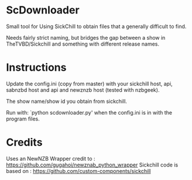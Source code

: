 # ScDownloader

Small tool for Using SickChill to obtain files that a generally difficult to find.

Needs fairly strict naming, but bridges the gap between a show in TheTVBD/Sickchill and something with different release names.

# Instructions

Update the config.ini (copy from master) with your sickchill host, api, sabnzbd host and api and newznzb host (tested with nzbgeek).

The show name/show id you obtain from sickchill.

Run with: `python scdownloader.py'  when the config.ini is in with the program files.


# Credits

Uses an NewNZB Wrapper credit to : https://github.com/gugahoi/newznab_python_wrapper
Sickchill code is based on : https://github.com/custom-components/sickchill
